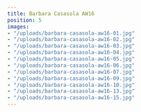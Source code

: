 ```yaml
---
title: Barbara Casasola AW16
position: 5
images:
- "/uploads/barbara-casasola-aw16-01.jpg"
- "/uploads/barbara-casasola-aw16-02.jpg"
- "/uploads/barbara-casasola-aw16-03.jpg"
- "/uploads/barbara-casasola-aw16-04.jpg"
- "/uploads/barbara-casasola-aw16-05.jpg"
- "/uploads/barbara-casasola-aw16-06.jpg"
- "/uploads/barbara-casasola-aw16-07.jpg"
- "/uploads/barbara-casasola-aw16-09.jpg"
- "/uploads/barbara-casasola-aw16-10.jpg"
- "/uploads/barbara-casasola-aw16-13.jpg"
- "/uploads/barbara-casasola-aw16-15.jpg"
---
```


